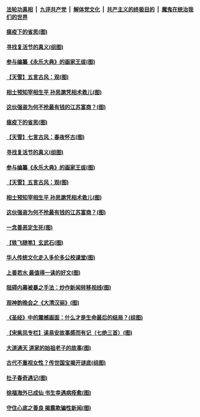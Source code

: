

####  [法轮功真相](../../../../basic/blob/master/README.md?t=04121601) &nbsp;|&nbsp; [九评共产党](../../../../9ping.md/blob/master/README.md?t=04121601) &nbsp;|&nbsp; [解体党文化](../../../../jtdwh.md/blob/master/README.md?t=04121601)  &nbsp;|&nbsp; [共产主义的终极目的](../../../../gczydzjmd.md/blob/master/README.md?t=04121601) &nbsp;|&nbsp; [魔鬼在统治我们的世界](../../../../mgztzwmdsj.md/blob/master/README.md?t=04121601) 

#### [瘟疫下的省思(图)](../pages/p7/929065.md?t=04121601) 

#### [寻找复活节的真义(组图)](../pages/p7/907298.md?t=04121601) 

#### [参与编纂《永乐大典》的画家王绂(图)](../pages/p7/927543.md?t=04121601) 

#### [【天雪】五言古风：观(图)](../pages/p7/929298.md?t=04121601) 

#### [相士预知宰相生平 孙思邈凭相术救儿(图)](../pages/p7/929127.md?t=04121601) 

#### [这伙强盗为何不抢最有钱的江苏富商？(图)](../pages/p7/929168.md?t=04121601) 

#### [瘟疫下的省思(图)](../pages/p7/929065.md?t=04121601) 

#### [【天雪】七言古风：春夜怀古(图)](../pages/p7/929301.md?t=04121601) 

#### [寻找复活节的真义(组图)](../pages/p7/907298.md?t=04121601) 

#### [参与编纂《永乐大典》的画家王绂(图)](../pages/p7/927543.md?t=04121601) 

#### [【天雪】五言古风：观(图)](../pages/p7/929298.md?t=04121601) 

#### [相士预知宰相生平 孙思邈凭相术救儿(图)](../pages/p7/929127.md?t=04121601) 

#### [这伙强盗为何不抢最有钱的江苏富商？(图)](../pages/p7/929168.md?t=04121601) 

#### [一念善恶定生死(图)](../pages/p7/929057.md?t=04121601) 

#### [【轶飞随笔】玄武石(图)](../pages/p7/928926.md?t=04121601) 

#### [华人传统文化走入多伦多公校课堂(图)](../pages/p7/928946.md?t=04121601) 

#### [上善若水 最值得一读的好文(图)](../pages/p7/929063.md?t=04121601) 

#### [阻碍内幕被暴之手法：炒作新闻转移视线(图)](../pages/p7/928805.md?t=04121601) 

#### [观神韵晚会之《大清汉丽》(图)](../pages/p7/926207.md?t=04121601) 

#### [《圣经》中的震撼画面：什么才是生命最后的结局？(组图)](../pages/p7/928693.md?t=04121601) 

#### [【宋紫凤专栏】读易安故事感而有记（七绝三首）(图)](../pages/p7/928924.md?t=04121601) 

#### [大道通天 道家的始祖老子的故事(图)](../pages/p7/928809.md?t=04121601) 

#### [古代不重视女性？传世国宝揭开谜底(组图)](../pages/p7/928633.md?t=04121601) 

#### [杜子春奇遇记(图)](../pages/p7/928923.md?t=04121601) 

#### [徐福海外已成仙 书生幸遇病痊愈(图)](../pages/p7/928788.md?t=04121601) 

#### [守住心底之善良 揭露欺骗性新闻(图)](../pages/p7/928584.md?t=04121601) 

